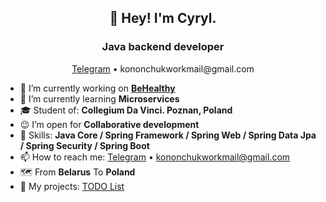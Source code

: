 <h2 align="center">👋 Hey! I'm Cyryl.</h2>
<h3 align="center">Java backend developer</h3>
<p align="center">
  <a href="https://t.me/kqlqk">Telegram</a> • kononchukworkmail@gmail.com
</p>

- 🔭 I’m currently working on <b><a href="https://github.com/kqlqk/BeHealthy">BeHealthy</a></b>
- 🌱 I’m currently learning <b>Microservices</b>
- 🎓 Student of: <b>Collegium Da Vinci. Poznan, Poland</b>
- 😉 I’m open for <b>Collaborative development</b> 
- 💪 Skills: <b>Java Core / Spring Framework / Spring Web / Spring Data Jpa / Spring Security / Spring Boot</b>
- 📫 How to reach me: <a href="https://t.me/kqlqk">Telegram</a> • kononchukworkmail@gmail.com
- 🗺️ From <b>Belarus</b> To <b>Poland</b>
- 🧠 My projects: <a href="https://github.com/kqlqk/list_TODO">TODO List</a>
